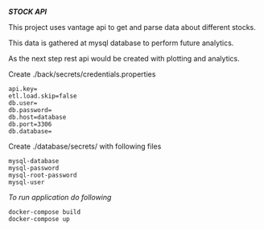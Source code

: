 ***STOCK API***

This project uses vantage api to get and parse data about different stocks.

This data is gathered at mysql database to perform future analytics.

As the next step rest api would be created with plotting and analytics.

Create ./back/secrets/credentials.properties
```
api.key=
etl.load.skip=false
db.user=
db.password=
db.host=database
db.port=3306
db.database=
```

Create ./database/secrets/ with following files
```
mysql-database
mysql-password
mysql-root-password
mysql-user
```

*To run application do following*     
```
docker-compose build
docker-compose up
```